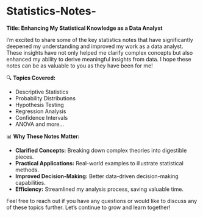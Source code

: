 # Statistics-Notes-

**Title: Enhancing My Statistical Knowledge as a Data Analyst**

I’m excited to share some of the key statistics notes that have significantly deepened my understanding and improved my work as a data analyst. These insights have not only helped me clarify complex concepts but also enhanced my ability to derive meaningful insights from data. I hope these notes can be as valuable to you as they have been for me!

🔍 **Topics Covered:**
- Descriptive Statistics
- Probability Distributions
- Hypothesis Testing
- Regression Analysis
- Confidence Intervals
- ANOVA and more...

📊 **Why These Notes Matter:**
- **Clarified Concepts:** Breaking down complex theories into digestible pieces.
- **Practical Applications:** Real-world examples to illustrate statistical methods.
- **Improved Decision-Making:** Better data-driven decision-making capabilities.
- **Efficiency:** Streamlined my analysis process, saving valuable time.

Feel free to reach out if you have any questions or would like to discuss any of these topics further. Let’s continue to grow and learn together!
